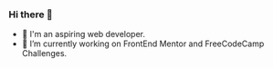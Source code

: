 ### Hi there 👋
- 👯 I'm an aspiring web developer. 
- 🔭 I’m currently working on FrontEnd Mentor and FreeCodeCamp Challenges.


<!--
**lewsea/lewsea** is a ✨ _special_ ✨ repository because its `README.md` (this file) appears on your GitHub profile.

Here are some ideas to get you started:

- 🌱 I’m currently learning ...
- 👯 I’m looking to collaborate on ...
- 🤔 I’m looking for help with ...
- 💬 Ask me about ...
- 📫 How to reach me: ...
- 😄 Pronouns: ...
-  ...
-->

